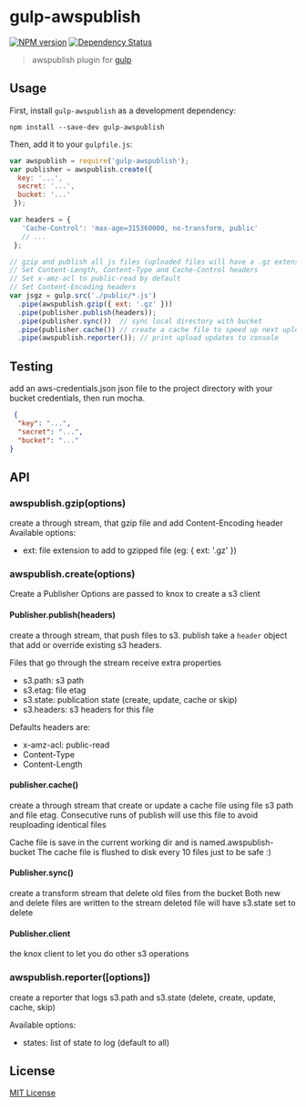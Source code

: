 # gulp-awspublish
[![NPM version][npm-image]][npm-url] [![Dependency Status][depstat-image]][depstat-url]

> awspublish plugin for [gulp](https://github.com/wearefractal/gulp)

## Usage

First, install `gulp-awspublish` as a development dependency:

```shell
npm install --save-dev gulp-awspublish
```

Then, add it to your `gulpfile.js`:

```javascript
var awspublish = require('gulp-awspublish');
var publisher = awspublish.create({ 
  key: '...', 
  secret: '...', 
  bucket: '...'
 });

var headers = { 
   'Cache-Control': 'max-age=315360000, no-transform, public' 
   // ...
 };

// gzip and publish all js files (uploaded files will have a .gz extension)
// Set Content-Length, Content-Type and Cache-Control headers
// Set x-amz-acl to public-read by default
// Set Content-Encoding headers
var jsgz = gulp.src('./public/*.js')
  .pipe(awspublish.gzip({ ext: '.gz' }))
  .pipe(publisher.publish(headers));
  .pipe(publisher.sync())  // sync local directory with bucket
  .pipe(publisher.cache()) // create a cache file to speed up next uploads
  .pipe(awspublish.reporter()); // print upload updates to console
```

## Testing

add an aws-credentials.json json file to the project directory
with your bucket credentials, then run mocha.

```json
 {
  "key": "...",
  "secret": "...",
  "bucket": "..."
}
```

## API

### awspublish.gzip(options)

 create a through stream, that gzip file and add Content-Encoding header
 Available options:
  - ext: file extension to add to gzipped file (eg: { ext: '.gz' })

### awspublish.create(options)

Create a Publisher
Options are passed to knox to create a s3 client

#### Publisher.publish(headers)

create a through stream, that push files to s3.
publish take a `header` object that add or override existing s3 headers.

Files that go through the stream receive extra properties
  - s3.path: s3 path
  - s3.etag: file etag
  - s3.state: publication state (create, update, cache or skip)
  - s3.headers: s3 headers for this file

Defaults headers are:
  - x-amz-acl: public-read
  - Content-Type
  - Content-Length

#### publisher.cache()

 create a through stream that create or update a cache file using file s3 path
 and file etag. Consecutive runs of publish will use this file to avoid reuploading identical files


Cache file is save in the current working dir and is named.awspublish-bucket
The cache file is flushed to disk every 10 files just to be safe :)

#### Publisher.sync()

create a transform stream that delete old files from the bucket
Both new and delete files are written to the stream
deleted file will have s3.state set to delete

#### Publisher.client

the knox client to let you do other s3 operations

### awspublish.reporter([options])

create a reporter that logs s3.path and s3.state (delete, create, update, cache, skip)

Available options:
  - states: list of state to log (default to all)


## License

[MIT License](http://en.wikipedia.org/wiki/MIT_License)

[npm-url]: https://npmjs.org/package/gulp-awspublish
[npm-image]: https://badge.fury.io/js/gulp-awspublish.png

[depstat-url]: https://david-dm.org/pgherveou/gulp-awspublish
[depstat-image]: https://david-dm.org/pgherveou/gulp-awspublish.png
